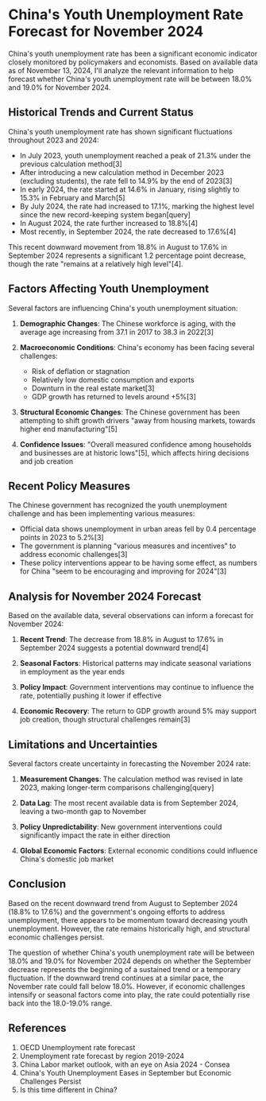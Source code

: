 # China's Youth Unemployment Rate Forecast for November 2024

China's youth unemployment rate has been a significant economic indicator closely monitored by policymakers and economists. Based on available data as of November 13, 2024, I'll analyze the relevant information to help forecast whether China's youth unemployment rate will be between 18.0% and 19.0% for November 2024.

## Historical Trends and Current Status

China's youth unemployment rate has shown significant fluctuations throughout 2023 and 2024:

- In July 2023, youth unemployment reached a peak of 21.3% under the previous calculation method[3]
- After introducing a new calculation method in December 2023 (excluding students), the rate fell to 14.9% by the end of 2023[3]
- In early 2024, the rate started at 14.6% in January, rising slightly to 15.3% in February and March[5]
- By July 2024, the rate had increased to 17.1%, marking the highest level since the new record-keeping system began[query]
- In August 2024, the rate further increased to 18.8%[4]
- Most recently, in September 2024, the rate decreased to 17.6%[4]

This recent downward movement from 18.8% in August to 17.6% in September 2024 represents a significant 1.2 percentage point decrease, though the rate "remains at a relatively high level"[4].

## Factors Affecting Youth Unemployment

Several factors are influencing China's youth unemployment situation:

1. **Demographic Changes**: The Chinese workforce is aging, with the average age increasing from 37.1 in 2017 to 38.3 in 2022[3]

2. **Macroeconomic Conditions**: China's economy has been facing several challenges:
   - Risk of deflation or stagnation
   - Relatively low domestic consumption and exports
   - Downturn in the real estate market[3]
   - GDP growth has returned to levels around +5%[3]

3. **Structural Economic Changes**: The Chinese government has been attempting to shift growth drivers "away from housing markets, towards higher end manufacturing"[5]

4. **Confidence Issues**: "Overall measured confidence among households and businesses are at historic lows"[5], which affects hiring decisions and job creation

## Recent Policy Measures

The Chinese government has recognized the youth unemployment challenge and has been implementing various measures:

- Official data shows unemployment in urban areas fell by 0.4 percentage points in 2023 to 5.2%[3]
- The government is planning "various measures and incentives" to address economic challenges[3]
- These policy interventions appear to be having some effect, as numbers for China "seem to be encouraging and improving for 2024"[3]

## Analysis for November 2024 Forecast

Based on the available data, several observations can inform a forecast for November 2024:

1. **Recent Trend**: The decrease from 18.8% in August to 17.6% in September 2024 suggests a potential downward trend[4]

2. **Seasonal Factors**: Historical patterns may indicate seasonal variations in employment as the year ends

3. **Policy Impact**: Government interventions may continue to influence the rate, potentially pushing it lower if effective

4. **Economic Recovery**: The return to GDP growth around 5% may support job creation, though structural challenges remain[3]

## Limitations and Uncertainties

Several factors create uncertainty in forecasting the November 2024 rate:

1. **Measurement Changes**: The calculation method was revised in late 2023, making longer-term comparisons challenging[query]

2. **Data Lag**: The most recent available data is from September 2024, leaving a two-month gap to November

3. **Policy Unpredictability**: New government interventions could significantly impact the rate in either direction

4. **Global Economic Factors**: External economic conditions could influence China's domestic job market

## Conclusion

Based on the recent downward trend from August to September 2024 (18.8% to 17.6%) and the government's ongoing efforts to address unemployment, there appears to be momentum toward decreasing youth unemployment. However, the rate remains historically high, and structural economic challenges persist.

The question of whether China's youth unemployment rate will be between 18.0% and 19.0% for November 2024 depends on whether the September decrease represents the beginning of a sustained trend or a temporary fluctuation. If the downward trend continues at a similar pace, the November rate could fall below 18.0%. However, if economic challenges intensify or seasonal factors come into play, the rate could potentially rise back into the 18.0-19.0% range.

## References

1. OECD Unemployment rate forecast
2. Unemployment rate forecast by region 2019-2024
3. China Labor market outlook, with an eye on Asia 2024 - Consea
4. China's Youth Unemployment Eases in September but Economic Challenges Persist
5. Is this time different in China?